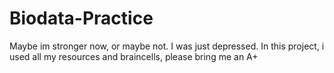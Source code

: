 # Biodata-Practice
Maybe im stronger now, or maybe not. I was just depressed.
In this project, i used all my resources and braincells, please bring me an A+
